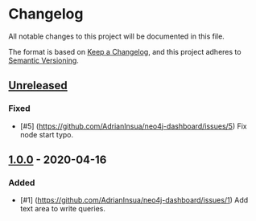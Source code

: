 # Changelog

All notable changes to this project will be documented in this file.

The format is based on [Keep a Changelog](https://keepachangelog.com/en/1.0.0/),
and this project adheres to [Semantic Versioning](https://semver.org/spec/v2.0.0.html).

## [Unreleased]

### Fixed

- [#5] (https://github.com/AdrianInsua/neo4j-dashboard/issues/5) Fix node start typo.

## [1.0.0] - 2020-04-16

### Added

- [#1] (https://github.com/AdrianInsua/neo4j-dashboard/issues/1) Add text area to write queries.



[Unreleased]: https://github.com/AdrianInsua/neo4j-service/compare/commits?targetBranch=1.0.0&sourceBranch=refs/heads/develop
[1.0.0]: https://github.com/AdrianInsua/neo4j-service/compare/commits?until=1.0.0
